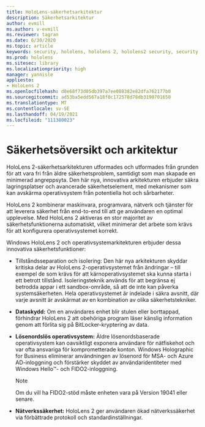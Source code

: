 ```yaml
---
title: HoloLens-säkerhetsarkitektur
description: Säkerhetsarkitektur
author: evmill
ms.author: v-evmill
ms.reviewer: tagran
ms.date: 6/30/2020
ms.topic: article
keywords: security, hololens, hololens 2, hololens2 security, security overview, security architecture, architecture, hololens 2 architecture
ms.prod: hololens
ms.sitesec: library
ms.localizationpriority: high
manager: yannisle
appliesto:
- HoloLens 2
ms.openlocfilehash: d8e68f73d05db397a7ee088382e82dfa762177b0
ms.sourcegitcommit: ad53ba5edd567a18f0c172578d78db3190701650
ms.translationtype: MT
ms.contentlocale: sv-SE
ms.lasthandoff: 04/19/2021
ms.locfileid: "111380023"
---
```

# <a name="security-overview-and-architecture"></a>Säkerhetsöversikt och arkitektur

HoloLens 2-säkerhetsarkitekturen utformades och utformades från grunden för att vara fri från äldre säkerhetsproblem, samtidigt som man skapade en minimerad angreppsyta. Den här nya, innovativa arkitekturen erbjuder säkra lagringsplatser och avancerade säkerhetselement, med mekanismer som kan avskärma operativsystem från potentiella hot och sårbarheter.

HoloLens 2 kombinerar maskinvara, programvara, nätverk och tjänster för att leverera säkerhet från end-to-end till att ge användaren en optimal upplevelse. Med HoloLens 2 aktiveras en stor majoritet av säkerhetsfunktionerna automatiskt, vilket minimerar det arbete som krävs för att konfigurera operativsystemet korrekt.

Windows HoloLens 2 och operativsystemarkitekturen erbjuder dessa innovativa säkerhetsfunktioner:

  * Tillståndsseparation och isolering: Den här nya arkitekturen skyddar kritiska delar av HoloLens 2-operativsystemet från ändringar – till exempel de som krävs för att kärnoperativsystemet ska kunna starta i ett betrott tillstånd. Isoleringsteknik används för att begränsa ej betrodda appar i ett sandbox-område, så att de inte kan påverka systemsäkerheten. Hela operativsystemet är indelade i säkra avsnitt, där varje avsnitt är avskärmat av en kombination av olika säkerhetstekniker.
  
  * **Dataskydd:** Om en användares enhet blir stulen eller borttappad, förhindrar HoloLens 2 att obehöriga program läser känslig information genom att förlita sig på BitLocker-kryptering av data. 
  
  * **Lösenordslös operativsystem:** Äldre lösenordsbaserade operativsystem kan oavsiktligt exponera användare för nätfiskehot och var ofta ansvariga för komprometterade konton. Windows Holographic for Business eliminerar användningen av lösenord för MSA- och Azure AD-inloggning och förstärker skyddet av användaridentiteter med Windows Hello™- och FIDO2-inloggning. 
  
    > [!NOTE]
    > Om du vill ha FIDO2-stöd måste enheten vara på Version 19041 eller senare. 

  * **Nätverkssäkerhet:** HoloLens 2 ger användaren ökad nätverkssäkerhet via förbättrade protokoll och standardinställningar.
